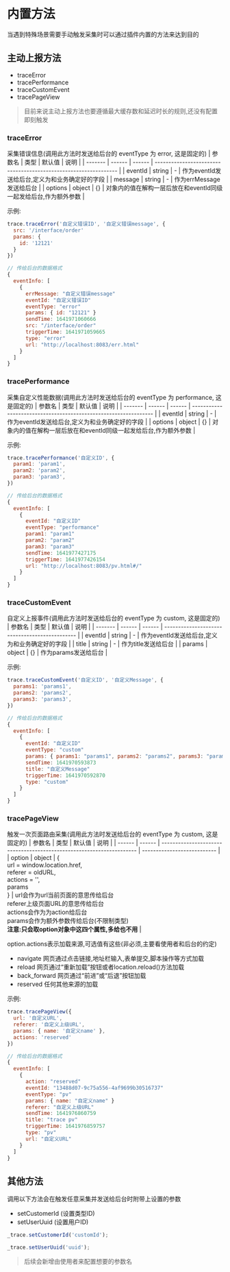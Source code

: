 # 内置方法
当遇到特殊场景需要手动触发采集时可以通过插件内置的方法来达到目的

## 主动上报方法
+ traceError
+ tracePerformance
+ traceCustomEvent
+ tracePageView

> 目前来说主动上报方法也要遵循最大缓存数和延迟时长的规则,还没有配置即刻触发

### traceError
采集错误信息(调用此方法时发送给后台的 eventType 为 error, 这是固定的)
| 参数名  | 类型   | 默认值 | 说明                                                             |
| ------- | ------ | ------ | ---------------------------------------------------------------- |
| eventId | string | -      | 作为eventId发送给后台,定义为和业务确定好的字段                   |
| message | string | -      | 作为errMessage发送给后台                                         |
| options | object | {}     | 对象内的值在解构一层后放在和eventId同级一起发给后台,作为额外参数 |

示例:
``` js
trace.traceError('自定义错误ID', '自定义错误message', {
  src: '/interface/order'
  params: {
    id: '12121'
  }
})

// 传给后台的数据格式
{
  eventInfo: [
    {
      errMessage: "自定义错误message"
      eventId: "自定义错误ID"
      eventType: "error"
      params: { id: "12121" }
      sendTime: 1641971060666
      src: "/interface/order"
      triggerTime: 1641971059665
      type: "error"
      url: "http://localhost:8083/err.html"
    }
  ]
}
```

### tracePerformance
采集自定义性能数据(调用此方法时发送给后台的 eventType 为 performance, 这是固定的)
| 参数名  | 类型   | 默认值 | 说明                                                             |
| ------- | ------ | ------ | ---------------------------------------------------------------- |
| eventId | string | -      | 作为eventId发送给后台,定义为和业务确定好的字段                   |
| options | object | {}     | 对象内的值在解构一层后放在和eventId同级一起发给后台,作为额外参数 |

示例:
``` js
trace.tracePerformance('自定义ID', {
  param1: 'param1',
  param2: 'param2',
  param3: 'param3',
})

// 传给后台的数据格式
{
  eventInfo: [
    {
      eventId: "自定义ID"
      eventType: "performance"
      param1: "param1"
      param2: "param2"
      param3: "param3"
      sendTime: 1641977427175
      triggerTime: 1641977426154
      url: "http://localhost:8083/pv.html#/"
    }
  ]
}
```

### traceCustomEvent
自定义上报事件(调用此方法时发送给后台的 eventType 为 custom, 这是固定的)
| 参数名  | 类型   | 默认值 | 说明                                           |
| ------- | ------ | ------ | ---------------------------------------------- |
| eventId | string | -      | 作为eventId发送给后台,定义为和业务确定好的字段 |
| title   | string | -      | 作为title发送给后台                            |
| params  | object | {}     | 作为params发送给后台                           |

示例:
``` js
trace.traceCustomEvent('自定义ID', '自定义Message', {
  params1: 'params1',
  params2: 'params2',
  params3: 'params3',
})

// 传给后台的数据格式
{
  eventInfo: [
    {
      eventId: "自定义ID"
      eventType: "custom"
      params: { params1: "params1", params2: "params2", params3: "params3" }
      sendTime: 1641970593873
      title: "自定义Message"
      triggerTime: 1641970592870
      type: "custom"
    }
  ]
}
```

### tracePageView
触发一次页面路由采集(调用此方法时发送给后台的 eventType 为 custom, 这是固定的)
| 参数名 | 类型   | 默认值                                                                | 说明                        |
| ------ | ------ | --------------------------------------------------------------------- | --------------------------- |
| option | object | { <br>url = window.location.href,<br> referer = oldURL,<br> actions = '',<br> params <br>} | url会作为url当前页面的意思传给后台<br>referer上级页面URL的意思传给后台<br>actions会作为为action给后台<br>params会作为额外参数传给后台(不限制类型)<br>**注意:只会取option对象中这四个属性,多给也不用** |

option.actions表示加载来源,可选值有这些(非必须,主要看使用者和后台的约定)
+ navigate 网页通过点击链接,地址栏输入,表单提交,脚本操作等方式加载
+ reload 网页通过“重新加载”按钮或者location.reload()方法加载
+ back_forward 网页通过“前进”或“后退”按钮加载
+ reserved 任何其他来源的加载

示例:
``` js
trace.tracePageView({
  url: '自定义URL',
  referer: '自定义上级URL',
  params: { name: '自定义name' },
  actions: 'reserved'
})

// 传给后台的数据格式
{
  eventInfo: [
    {
      action: "reserved"
      eventId: "13488d07-9c75a556-4af9699b30516737"
      eventType: "pv"
      params: { name: "自定义name" }
      referer: "自定义上级URL"
      sendTime: 1641976860759
      title: "trace pv"
      triggerTime: 1641976859757
      type: "pv"
      url: "自定义URL"
    }
  ]
}
```

## 其他方法
调用以下方法会在触发任意采集并发送给后台时附带上设置的参数
+ setCustomerId (设置类型ID)
+ setUserUuid (设置用户ID)

``` js
_trace.setCustomerId('customId');

_trace.setUserUuid('uuid');
```

> 后续会新增由使用者来配置想要的参数名
